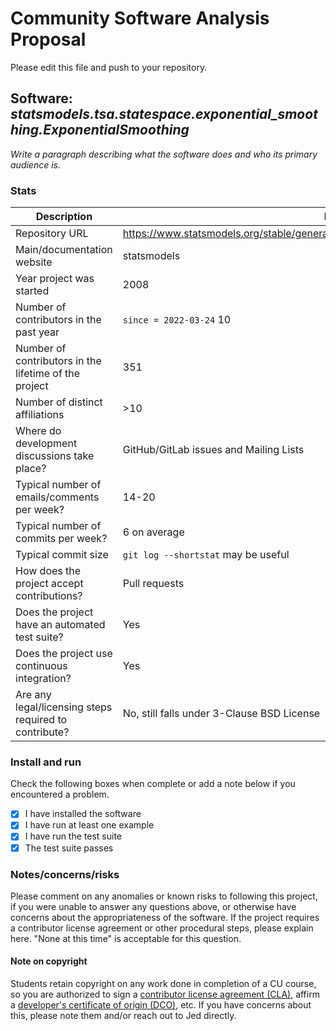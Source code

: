 # Community Software Analysis Proposal
Please edit this file and push to your repository.

## Software: *statsmodels.tsa.statespace.exponential_smoothing.ExponentialSmoothing*

*Write a paragraph describing what the software does and who its
primary audience is.*

### Stats

| Description | Linear exponential smoothing is an algorithm that uses a moving average from time series to create predictions. |
|---------|-----------|
| Repository URL | https://www.statsmodels.org/stable/generated/statsmodels.tsa.statespace.exponential_smoothing.ExponentialSmoothing.html#statsmodels.tsa.statespace.exponential_smoothing.ExponentialSmoothing  |
| Main/documentation website |  statsmodels  |
| Year project was started | 2008 |
| Number of contributors in the past year | `since = 2022-03-24` 10|
| Number of contributors in the lifetime of the project | 351 |
| Number of distinct affiliations | >10 |
| Where do development discussions take place? | GitHub/GitLab issues and Mailing Lists |
| Typical number of emails/comments per week? | 14-20 |
| Typical number of commits per week? | 6 on average |
| Typical commit size | `git log --shortstat` may be useful |
| How does the project accept contributions? | Pull requests |
| Does the project have an automated test suite? | Yes |
| Does the project use continuous integration? | Yes |
| Are any legal/licensing steps required to contribute? | No, still falls under 3-Clause BSD License|

### Install and run

Check the following boxes when complete or add a note below if you
encountered a problem.

- [x] I have installed the software
- [x] I have run at least one example
- [x] I have run the test suite
- [x] The test suite passes

### Notes/concerns/risks

Please comment on any anomalies or known risks to following this
project, if you were unable to answer any questions above, or
otherwise have concerns about the appropriateness of the software.  If
the project requires a contributor license agreement or other
procedural steps, please explain here.  "None at this time" is
acceptable for this question.

#### Note on copyright
Students retain copyright on any work done in completion of a CU
course, so you are authorized to sign a [contributor license
agreement (CLA)](https://en.wikipedia.org/wiki/Contributor_License_Agreement),
affirm a [developer's certificate of
origin (DCO)](https://en.wikipedia.org/wiki/Developer_Certificate_of_Origin),
etc.  If you have concerns about this, please note them and/or reach
out to Jed directly.
